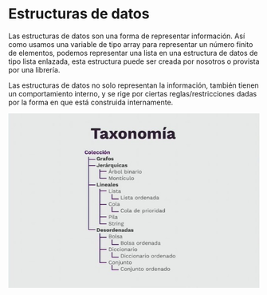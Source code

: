 # Estructuras de datos

Las estructuras de datos son una forma de representar información. Así como usamos una variable de tipo array para representar un número finito de elementos, podemos representar una lista en una estructura de datos de tipo lista enlazada, esta estructura puede ser creada por nosotros o provista por una librería.

Las estructuras de datos no solo representan la información, también tienen un comportamiento interno, y se rige por ciertas reglas/restricciones dadas por la forma en que está construida internamente.

![alt text](images/taxonomia.jpg)